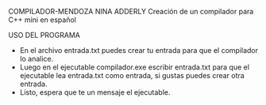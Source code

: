 COMPILADOR-MENDOZA NINA ADDERLY
Creación de un compilador para C++ mini en español

USO DEL PROGRAMA
  - En el archivo entrada.txt puedes crear tu entrada para que el compilador lo analice.
  - Luego en el ejecutable compilador.exe escribir entrada.txt para que el ejecutable lea entrada.txt como entrada, si gustas puedes crear otra entrada.
  - Listo, espera que te un mensaje el ejecutable.

